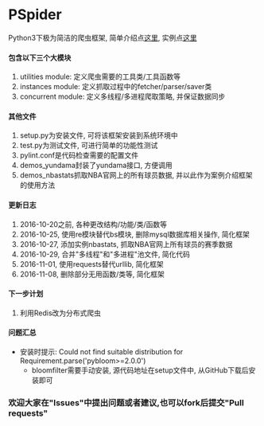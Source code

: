 # PSpider
Python3下极为简洁的爬虫框架, 简单介绍点[这里](https://zhuanlan.zhihu.com/p/23017812), 实例点[这里](https://zhuanlan.zhihu.com/p/23250032)

#### 包含以下三个大模块
1. utilities module: 定义爬虫需要的工具类/工具函数等
2. instances module: 定义抓取过程中的fetcher/parser/saver类
3. concurrent module: 定义多线程/多进程爬取策略, 并保证数据同步

#### 其他文件
1. setup.py为安装文件, 可将该框架安装到系统环境中
2. test.py为测试文件, 可进行简单的功能性测试
3. pylint.conf是代码检查需要的配置文件
4. demos_yundama封装了yundama接口, 方便调用
5. demos_nbastats抓取NBA官网上的所有球员数据, 并以此作为案例介绍框架的使用方法

#### 更新日志
1. 2016-10-20之前, 各种更改结构/功能/类/函数等
2. 2016-10-25, 使用re模块替代bs模块, 删除mysql数据库相关操作, 简化框架
3. 2016-10-27, 添加实例nbastats, 抓取NBA官网上所有球员的赛季数据
4. 2016-10-29, 合并"多线程"和"多进程"池文件, 简化代码
5. 2016-11-01, 使用requests替代urllib, 简化框架
6. 2016-11-08, 删除部分无用函数/类等, 简化框架

#### 下一步计划
1. 利用Redis改为分布式爬虫

#### 问题汇总
- 安装时提示: Could not find suitable distribution for Requirement.parse('pybloom>=2.0.0')
    - bloomfilter需要手动安装, 源代码地址在setup文件中, 从GitHub下载后安装即可

### 欢迎大家在"Issues"中提出问题或者建议,也可以fork后提交"Pull requests"
